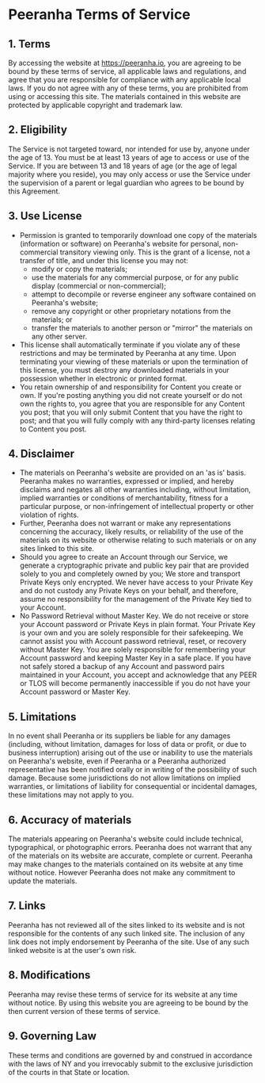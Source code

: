 # Peeranha Terms of Service
## 1. Terms

By accessing the website at https://peeranha.io, you are agreeing to be bound by these terms of service, all applicable laws and regulations, and agree that you are responsible for compliance with any applicable local laws. If you do not agree with any of these terms, you are prohibited from using or accessing this site. The materials contained in this website are protected by applicable copyright and trademark law.

## 2. Eligibility
The Service is not targeted toward, nor intended for use by, anyone under the age of 13. You must be at least 13 years of age to access or use of the Service. If you are between 13 and 18 years of age (or the age of legal majority where you reside), you may only access or use the Service under the supervision of a parent or legal guardian who agrees to be bound by this Agreement.

## 3. Use License
- Permission is granted to temporarily download one copy of the materials (information or software) on Peeranha's website for personal, non-commercial transitory viewing only. This is the grant of a license, not a transfer of title, and under this license you may not:
    - modify or copy the materials;
    - use the materials for any commercial purpose, or for any public display (commercial or non-commercial);
    - attempt to decompile or reverse engineer any software contained on Peeranha's website;
    - remove any copyright or other proprietary notations from the materials; or
    - transfer the materials to another person or "mirror" the materials on any other server.
- This license shall automatically terminate if you violate any of these restrictions and may be terminated by Peeranha at any time. Upon terminating your viewing of these materials or upon the termination of this license, you must destroy any downloaded materials in your possession whether in electronic or printed format.
- You retain ownership of and responsibility for Content you create or own. If you're posting anything you did not create yourself or do not own the rights to, you agree that you are responsible for any Content you post; that you will only submit Content that you have the right to post; and that you will fully comply with any third-party licenses relating to Content you post.

## 4. Disclaimer
- The materials on Peeranha's website are provided on an 'as is' basis. Peeranha makes no warranties, expressed or implied, and hereby disclaims and negates all other warranties including, without limitation, implied warranties or conditions of merchantability, fitness for a particular purpose, or non-infringement of intellectual property or other violation of rights.
- Further, Peeranha does not warrant or make any representations concerning the accuracy, likely results, or reliability of the use of the materials on its website or otherwise relating to such materials or on any sites linked to this site.
- Should you agree to create an Account through our Service, we generate a cryptographic private and public key pair that are provided solely to you and completely owned by you; We store and transport Private Keys only encrypted. We never have access to your Private Key and do not custody any Private Keys on your behalf, and therefore, assume no responsibility for the management of the Private Key tied to your Account.
- No Password Retrieval without Master Key. We do not receive or store your Account password or Private Keys in plain format. Your Private Key is your own and you are solely responsible for their safekeeping. We cannot assist you with Account password retrieval, reset, or recovery without Master Key. You are solely responsible for remembering your Account password and keeping Master Key in a safe place. If you have not safely stored a backup of any Account and password pairs maintained in your Account, you accept and acknowledge that any PEER or TLOS will become permanently inaccessible if you do not have your Account password or Master Key.

## 5. Limitations
In no event shall Peeranha or its suppliers be liable for any damages (including, without limitation, damages for loss of data or profit, or due to business interruption) arising out of the use or inability to use the materials on Peeranha's website, even if Peeranha or a Peeranha authorized representative has been notified orally or in writing of the possibility of such damage. Because some jurisdictions do not allow limitations on implied warranties, or limitations of liability for consequential or incidental damages, these limitations may not apply to you.

## 6. Accuracy of materials
The materials appearing on Peeranha's website could include technical, typographical, or photographic errors. Peeranha does not warrant that any of the materials on its website are accurate, complete or current. Peeranha may make changes to the materials contained on its website at any time without notice. However Peeranha does not make any commitment to update the materials.

## 7. Links
Peeranha has not reviewed all of the sites linked to its website and is not responsible for the contents of any such linked site. The inclusion of any link does not imply endorsement by Peeranha of the site. Use of any such linked website is at the user's own risk.

## 8. Modifications
Peeranha may revise these terms of service for its website at any time without notice. By using this website you are agreeing to be bound by the then current version of these terms of service.

## 9. Governing Law

These terms and conditions are governed by and construed in accordance with the laws of NY and you irrevocably submit to the exclusive jurisdiction of the courts in that State or location.